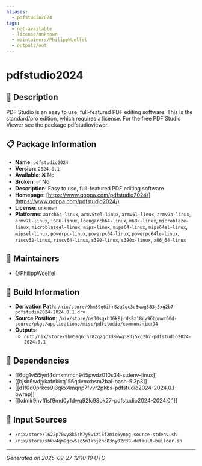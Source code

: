 ```yaml
---
aliases:
  - pdfstudio2024
tags:
  - not-available
  - license/unknown
  - maintainers/PhilippWoelfel
  - outputs/out
---
```


# pdfstudio2024

## 📝 Description

PDF Studio is an easy to use, full-featured PDF editing software. This is the standard/pro edition, which requires a license. For the free PDF Studio Viewer see the package pdfstudioviewer.


## 📋 Package Information

- **Name**: `pdfstudio2024`
- **Version**: `2024.0.1`
- **Available**: ❌ No
- **Broken**: ✅ No
- **Description**: Easy to use, full-featured PDF editing software
- **Homepage**: [https://www.qoppa.com/pdfstudio2024/](https://www.qoppa.com/pdfstudio2024/)
- **License**: `unknown`
- **Platforms**: `aarch64-linux`, `armv5tel-linux`, `armv6l-linux`, `armv7a-linux`, `armv7l-linux`, `i686-linux`, `loongarch64-linux`, `m68k-linux`, `microblaze-linux`, `microblazeel-linux`, `mips-linux`, `mips64-linux`, `mips64el-linux`, `mipsel-linux`, `powerpc-linux`, `powerpc64-linux`, `powerpc64le-linux`, `riscv32-linux`, `riscv64-linux`, `s390-linux`, `s390x-linux`, `x86_64-linux`
## 👥 Maintainers

- @PhilippWoelfel


## 🔧 Build Information

- **Derivation Path**: `/nix/store/9hm59q6ihr8zq2qc3d8wwg383j5xg2b7-pdfstudio2024-2024.0.1.drv`
- **Source Position**: `/nix/store/ns30sqxb36k8jrds8z18rv96bpnwc60d-source/pkgs/applications/misc/pdfstudio/common.nix:94`
- **Outputs**:
  - `out`:  `/nix/store/9hm59q6ihr8zq2qc3d8wwg383j5xg2b7-pdfstudio2024-2024.0.1`

## 🔗 Dependencies

- [[6dg1vi55ynf4dmkmmcn945pwdz010s34-stdenv-linux]]
- [[bjsb6wdjykafnkixq156qdvmxhsm2bai-bash-5.3p3]]
- [[d1f0d0prkcs9j3qkx4mqnp7fvvr2pkbs-pdfstudio2024-2024.0.1-bwrap]]
- [[kdmir9nvfflsf9md0y1dwq92lc98pk27-pdfstudio2024-2024.0.1]]

## 📁 Input Sources

- `/nix/store/l622p70vy8k5sh7y5wizi5f2mic6ynpg-source-stdenv.sh`
- `/nix/store/shkw4qm9qcw5sc5n1k5jznc83ny02r39-default-builder.sh`

---
*Generated on 2025-09-27 12:10:19 UTC*
